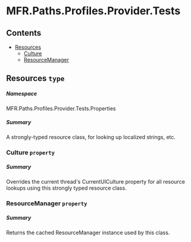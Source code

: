 <a name='assembly'></a>
# MFR.Paths.Profiles.Provider.Tests

## Contents

- [Resources](#T-MFR-Paths-Profiles-Provider-Tests-Properties-Resources 'MFR.Paths.Profiles.Provider.Tests.Properties.Resources')
  - [Culture](#P-MFR-Paths-Profiles-Provider-Tests-Properties-Resources-Culture 'MFR.Paths.Profiles.Provider.Tests.Properties.Resources.Culture')
  - [ResourceManager](#P-MFR-Paths-Profiles-Provider-Tests-Properties-Resources-ResourceManager 'MFR.Paths.Profiles.Provider.Tests.Properties.Resources.ResourceManager')

<a name='T-MFR-Paths-Profiles-Provider-Tests-Properties-Resources'></a>
## Resources `type`

##### Namespace

MFR.Paths.Profiles.Provider.Tests.Properties

##### Summary

A strongly-typed resource class, for looking up localized strings, etc.

<a name='P-MFR-Paths-Profiles-Provider-Tests-Properties-Resources-Culture'></a>
### Culture `property`

##### Summary

Overrides the current thread's CurrentUICulture property for all
  resource lookups using this strongly typed resource class.

<a name='P-MFR-Paths-Profiles-Provider-Tests-Properties-Resources-ResourceManager'></a>
### ResourceManager `property`

##### Summary

Returns the cached ResourceManager instance used by this class.

